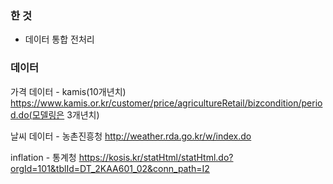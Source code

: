 ﻿### 한 것
* 데이터 통합 전처리

### 데이터
가격 데이터 - kamis(10개년치)
https://www.kamis.or.kr/customer/price/agricultureRetail/bizcondition/period.do(모델링은 3개년치)

날씨 데이터 - 농촌진흥청
http://weather.rda.go.kr/w/index.do

inflation - 통계청
https://kosis.kr/statHtml/statHtml.do?orgId=101&tblId=DT_2KAA601_02&conn_path=I2